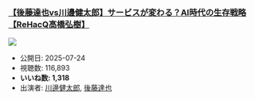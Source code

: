 ### [【後藤達也vs川邊健太郎】サービスが変わる？AI時代の生存戦略【ReHacQ高橋弘樹】](https://www.youtube.com/watch?v=0hjm24AnY8U)
[![](https://img.youtube.com/vi/0hjm24AnY8U/sddefault.jpg)](https://www.youtube.com/watch?v=0hjm24AnY8U)
-   公開日: 2025-07-24
-   視聴数: 116,893
-   **いいね数: 1,318**
-   出演者: [川邊健太郎](/rehacq_fan/people/川邊健太郎 "wikilink"), [後藤達也](/rehacq_fan/people/後藤達也 "wikilink")
